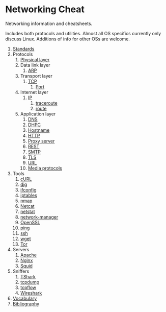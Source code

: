 # Networking Cheat

Networking information and cheatsheets.

Includes both protocols and utilities. Almost all OS specifics currently only discuss Linux. Additions of info for other OSs are welcome.

1.  [Standards](standards.md)
1.  Protocols
    1.  [Physical layer](physical-layer.md)
    1.  Data link layer
        1.  [ARP](arp.md)
    1.  Transport layer
        1.  [TCP](tcp.md)
            1.  [Port](port.md)
    1.  Internet layer
        1.  [IP](ip.md)
            1.  [traceroute](traceroute.md)
            1.  [route](route.md)
    1.  Application layer
        1.  [DNS](dns.md)
        1.  [DHPC](dhpc.md)
        1.  [Hostname](hostname.md)
        1.  [HTTP](http.md)
        1.  [Proxy server](proxy-server.md)
        1.  [REST](rest.md)
        1.  [SMTP](smtp.md)
        1.  [TLS](tls.md)
        1.  [URL](url.md)
        1.  [Media protocols](media-protocols.md)
1.  Tools
    1.  [cURL](curl.md)
    1.  [dig](dig.md)
    1.  [ifconfig](ifconfig.md)
    1.  [iptables](iptables.md)
    1.  [nmap](nmap.md)
    1.  [Netcat](netcat.md)
    1.  [netstat](netstat.md)
    1.  [network-manager](work-manager.md)
    1.  [OpenSSL](openssl.md)
    1.  [ping](ping.md)
    1.  [ssh](ssh.md)
    1.  [wget](wget.md)
    1.  [Tor](tor.md)
1.  Servers
    1.  [Apache](apache.md)
    1.  [Nginx](nginx.md)
    1.  [Squid](squid.md)
1.  Sniffers
    1.  [TShark](tshark.md)
    1.  [tcpdump](tcpdump.md)
    1.  [tcpflow](tcpflow.md)
    1.  [Wireshark](wireshark.md)
1.  [Vocabulary](vocabulary.md)
1.  [Bibliography](bibliography.md)
